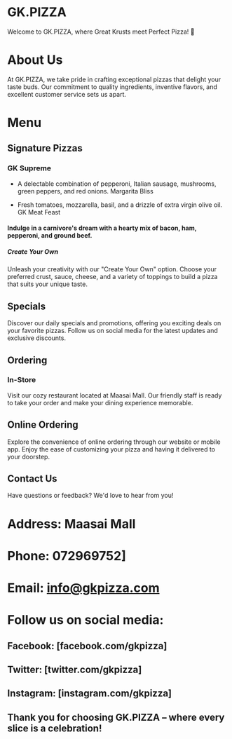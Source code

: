 # GK.PIZZA
Welcome to GK.PIZZA, where Great Krusts meet Perfect Pizza! 🍕

# About Us
At GK.PIZZA, we take pride in crafting exceptional pizzas that delight your taste buds. Our commitment to quality ingredients, inventive flavors, and excellent customer service sets us apart.

# Menu
## Signature Pizzas
### GK Supreme

* A delectable combination of pepperoni, Italian sausage, mushrooms, green peppers, and red onions.
Margarita Bliss

* Fresh tomatoes, mozzarella, basil, and a drizzle of extra virgin olive oil.
GK Meat Feast

#### Indulge in a carnivore's dream with a hearty mix of bacon, ham, pepperoni, and ground beef.
##### Create Your Own
Unleash your creativity with our "Create Your Own" option. Choose your preferred crust, sauce, cheese, and a variety of toppings to build a pizza that suits your unique taste.

## Specials
Discover our daily specials and promotions, offering you exciting deals on your favorite pizzas. Follow us on social media for the latest updates and exclusive discounts.

## Ordering
### In-Store
Visit our cozy restaurant located at Maasai Mall. Our friendly staff is ready to take your order and make your dining experience memorable.

## Online Ordering
Explore the convenience of online ordering through our website or mobile app. Enjoy the ease of customizing your pizza and having it delivered to your doorstep.

## Contact Us
Have questions or feedback? We'd love to hear from you!

# Address: Maasai Mall
# Phone: 072969752]
# Email: info@gkpizza.com
# Follow us on social media:

## Facebook: [facebook.com/gkpizza]
## Twitter: [twitter.com/gkpizza]
## Instagram: [instagram.com/gkpizza]
## Thank you for choosing GK.PIZZA – where every slice is a celebration!
